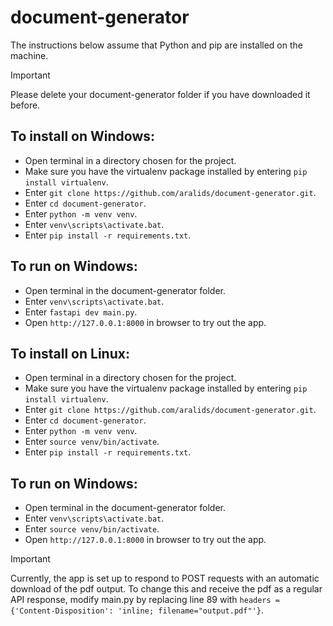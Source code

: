 # document-generator

The instructions below assume that Python and pip are installed on the machine.

> [!IMPORTANT]  
> Please delete your document-generator folder if you have downloaded it before.

## To install on Windows:
- Open terminal in a directory chosen for the project.
- Make sure you have the virtualenv package installed by entering `pip install virtualenv`.
- Enter `git clone https://github.com/aralids/document-generator.git`.
- Enter `cd document-generator`.
- Enter `python -m venv venv`.
- Enter `venv\scripts\activate.bat`.
- Enter `pip install -r requirements.txt`.

## To run on Windows:
- Open terminal in the document-generator folder.
- Enter `venv\scripts\activate.bat`.
- Enter `fastapi dev main.py`.
- Open `http://127.0.0.1:8000` in browser to try out the app. 

## To install on Linux:
- Open terminal in a directory chosen for the project.
- Make sure you have the virtualenv package installed by entering `pip install virtualenv`.
- Enter `git clone https://github.com/aralids/document-generator.git`.
- Enter `cd document-generator`.
- Enter `python -m venv venv`.
- Enter `source venv/bin/activate`.
- Enter `pip install -r requirements.txt`.

## To run on Windows:
- Open terminal in the document-generator folder.
- Enter `venv\scripts\activate.bat`.
- Enter `source venv/bin/activate`.
- Open `http://127.0.0.1:8000` in browser to try out the app. 

> [!IMPORTANT]  
> Currently, the app is set up to respond to POST requests with an automatic download of the pdf output. To change this and receive the pdf as a regular API response, modify main.py by replacing line 89 with `headers = {'Content-Disposition': 'inline; filename="output.pdf"'}`. 
